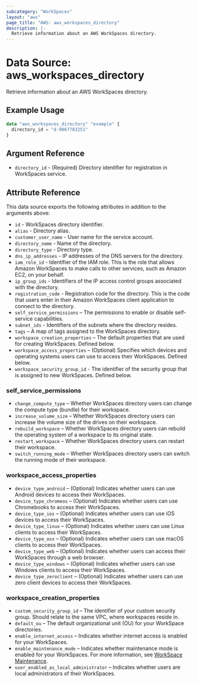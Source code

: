 ```yaml
---
subcategory: "WorkSpaces"
layout: "aws"
page_title: "AWS: aws_workspaces_directory"
description: |-
  Retrieve information about an AWS WorkSpaces directory.
---
```


# Data Source: aws_workspaces_directory

Retrieve information about an AWS WorkSpaces directory.

## Example Usage

```terraform
data "aws_workspaces_directory" "example" {
  directory_id = "d-9067783251"
}
```

## Argument Reference

* `directory_id` - (Required) Directory identifier for registration in WorkSpaces service.

## Attribute Reference

This data source exports the following attributes in addition to the arguments above:

* `id` - WorkSpaces directory identifier.
* `alias` - Directory alias.
* `customer_user_name` - User name for the service account.
* `directory_name` - Name of the directory.
* `directory_type` - Directory type.
* `dns_ip_addresses` - IP addresses of the DNS servers for the directory.
* `iam_role_id` - Identifier of the IAM role. This is the role that allows Amazon WorkSpaces to make calls to other services, such as Amazon EC2, on your behalf.
* `ip_group_ids` - Identifiers of the IP access control groups associated with the directory.
* `registration_code` - Registration code for the directory. This is the code that users enter in their Amazon WorkSpaces client application to connect to the directory.
* `self_service_permissions` – The permissions to enable or disable self-service capabilities.
* `subnet_ids` - Identifiers of the subnets where the directory resides.
* `tags` – A map of tags assigned to the WorkSpaces directory.
* `workspace_creation_properties` – The default properties that are used for creating WorkSpaces. Defined below.
* `workspace_access_properties` – (Optional) Specifies which devices and operating systems users can use to access their WorkSpaces. Defined below.
* `workspace_security_group_id` - The identifier of the security group that is assigned to new WorkSpaces. Defined below.

### self_service_permissions

* `change_compute_type` – Whether WorkSpaces directory users can change the compute type (bundle) for their workspace.
* `increase_volume_size` – Whether WorkSpaces directory users can increase the volume size of the drives on their workspace.
* `rebuild_workspace` – Whether WorkSpaces directory users can rebuild the operating system of a workspace to its original state.
* `restart_workspace` – Whether WorkSpaces directory users can restart their workspace.
* `switch_running_mode` – Whether WorkSpaces directory users can switch the running mode of their workspace.

### workspace_access_properties

* `device_type_android` – (Optional) Indicates whether users can use Android devices to access their WorkSpaces.
* `device_type_chromeos` – (Optional) Indicates whether users can use Chromebooks to access their WorkSpaces.
* `device_type_ios` – (Optional) Indicates whether users can use iOS devices to access their WorkSpaces.
* `device_type_linux` – (Optional) Indicates whether users can use Linux clients to access their WorkSpaces.
* `device_type_osx` – (Optional) Indicates whether users can use macOS clients to access their WorkSpaces.
* `device_type_web` – (Optional) Indicates whether users can access their WorkSpaces through a web browser.
* `device_type_windows` – (Optional) Indicates whether users can use Windows clients to access their WorkSpaces.
* `device_type_zeroclient` – (Optional) Indicates whether users can use zero client devices to access their WorkSpaces.

### workspace_creation_properties

* `custom_security_group_id` – The identifier of your custom security group. Should relate to the same VPC, where workspaces reside in.
* `default_ou` – The default organizational unit (OU) for your WorkSpace directories.
* `enable_internet_access` – Indicates whether internet access is enabled for your WorkSpaces.
* `enable_maintenance_mode` – Indicates whether maintenance mode is enabled for your WorkSpaces. For more information, see [WorkSpace Maintenance](https://docs.aws.amazon.com/workspaces/latest/adminguide/workspace-maintenance.html).
* `user_enabled_as_local_administrator` – Indicates whether users are local administrators of their WorkSpaces.
